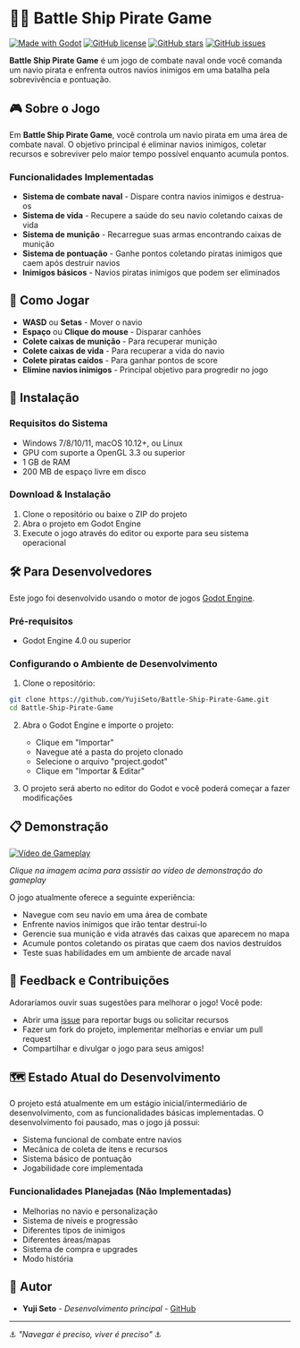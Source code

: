 # 🏴‍☠️ Battle Ship Pirate Game

[![Made with Godot](https://img.shields.io/badge/Made%20with-Godot-478CBF?style=flat&logo=godot-engine&logoColor=white)](https://godotengine.org)
[![GitHub license](https://img.shields.io/github/license/YujiSeto/Battle-Ship-Pirate-Game)](https://github.com/YujiSeto/Battle-Ship-Pirate-Game/blob/main/LICENSE)
[![GitHub stars](https://img.shields.io/github/stars/YujiSeto/Battle-Ship-Pirate-Game)](https://github.com/YujiSeto/Battle-Ship-Pirate-Game/stargazers)
[![GitHub issues](https://img.shields.io/github/issues/YujiSeto/Battle-Ship-Pirate-Game)](https://github.com/YujiSeto/Battle-Ship-Pirate-Game/issues)

**Battle Ship Pirate Game** é um jogo de combate naval onde você comanda um navio pirata e enfrenta outros navios inimigos em uma batalha pela sobrevivência e pontuação.

## 🎮 Sobre o Jogo

Em **Battle Ship Pirate Game**, você controla um navio pirata em uma área de combate naval. O objetivo principal é eliminar navios inimigos, coletar recursos e sobreviver pelo maior tempo possível enquanto acumula pontos.

### Funcionalidades Implementadas
- **Sistema de combate naval** - Dispare contra navios inimigos e destrua-os
- **Sistema de vida** - Recupere a saúde do seu navio coletando caixas de vida
- **Sistema de munição** - Recarregue suas armas encontrando caixas de munição
- **Sistema de pontuação** - Ganhe pontos coletando piratas inimigos que caem após destruir navios
- **Inimigos básicos** - Navios piratas inimigos que podem ser eliminados

## 🎲 Como Jogar

- **WASD** ou **Setas** - Mover o navio
- **Espaço** ou **Clique do mouse** - Disparar canhões
- **Colete caixas de munição** - Para recuperar munição
- **Colete caixas de vida** - Para recuperar a vida do navio
- **Colete piratas caídos** - Para ganhar pontos de score
- **Elimine navios inimigos** - Principal objetivo para progredir no jogo

## 🚀 Instalação

### Requisitos do Sistema
- Windows 7/8/10/11, macOS 10.12+, ou Linux
- GPU com suporte a OpenGL 3.3 ou superior
- 1 GB de RAM
- 200 MB de espaço livre em disco

### Download & Instalação
1. Clone o repositório ou baixe o ZIP do projeto
2. Abra o projeto em Godot Engine
3. Execute o jogo através do editor ou exporte para seu sistema operacional

## 🛠️ Para Desenvolvedores

Este jogo foi desenvolvido usando o motor de jogos [Godot Engine](https://godotengine.org/).

### Pré-requisitos
- Godot Engine 4.0 ou superior

### Configurando o Ambiente de Desenvolvimento
1. Clone o repositório:
```bash
git clone https://github.com/YujiSeto/Battle-Ship-Pirate-Game.git
cd Battle-Ship-Pirate-Game
```

2. Abra o Godot Engine e importe o projeto:
   - Clique em "Importar"
   - Navegue até a pasta do projeto clonado
   - Selecione o arquivo "project.godot"
   - Clique em "Importar & Editar"

3. O projeto será aberto no editor do Godot e você poderá começar a fazer modificações

## 📋 Demonstração

[![Vídeo de Gameplay](https://img.youtube.com/vi/jSq5s3jdHHk/0.jpg)](https://www.youtube.com/watch?v=jSq5s3jdHHk)

*Clique na imagem acima para assistir ao vídeo de demonstração do gameplay*

O jogo atualmente oferece a seguinte experiência:
- Navegue com seu navio em uma área de combate
- Enfrente navios inimigos que irão tentar destruí-lo
- Gerencie sua munição e vida através das caixas que aparecem no mapa
- Acumule pontos coletando os piratas que caem dos navios destruídos
- Teste suas habilidades em um ambiente de arcade naval

## 📢 Feedback e Contribuições

Adoraríamos ouvir suas sugestões para melhorar o jogo! Você pode:
- Abrir uma [issue](https://github.com/YujiSeto/Battle-Ship-Pirate-Game/issues) para reportar bugs ou solicitar recursos
- Fazer um fork do projeto, implementar melhorias e enviar um pull request
- Compartilhar e divulgar o jogo para seus amigos!

## 🗺️ Estado Atual do Desenvolvimento

O projeto está atualmente em um estágio inicial/intermediário de desenvolvimento, com as funcionalidades básicas implementadas. O desenvolvimento foi pausado, mas o jogo já possui:

- Sistema funcional de combate entre navios
- Mecânica de coleta de itens e recursos
- Sistema básico de pontuação
- Jogabilidade core implementada

### Funcionalidades Planejadas (Não Implementadas)
- Melhorias no navio e personalização 
- Sistema de níveis e progressão
- Diferentes tipos de inimigos
- Diferentes áreas/mapas
- Sistema de compra e upgrades
- Modo história

## 👥 Autor

- **Yuji Seto** - *Desenvolvimento principal* - [GitHub](https://github.com/YujiSeto)

---

⚓ *"Navegar é preciso, viver é preciso"* ⚓
